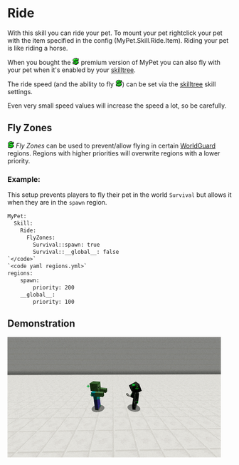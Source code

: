 # Ride

With this skill you can ride your pet. To mount your pet rightclick your pet with the item specified in the config \(MyPet.Skill.Ride.Item\). Riding your pet is like riding a horse.

When you bought the ![$](../.gitbook/assets/premium.gif) premium version of MyPet you can also fly with your pet when it's enabled by your [skilltree](../systems/skilltrees/).

The ride speed \(and the ability to fly ![$](../.gitbook/assets/premium.gif)\) can be set via the [skilltree](../systems/skilltrees/) skill settings.

Even very small speed values will increase the speed a lot, so be carefully.

## Fly Zones

![$](../.gitbook/assets/premium.gif) _Fly Zones_ can be used to prevent/allow flying in certain [WorldGuard](http://dev.bukkit.org/bukkit-plugins/worldguard/) regions. Regions with higher priorities will overwrite regions with a lower priority.

### Example:

This setup prevents players to fly their pet in the world `Survival` but allows it when they are in the `spawn` region.

```text
MyPet:
  Skill:
    Ride:
      FlyZones:
        Survival::spawn: true
        Survival::__global__: false
`</code>`
`<code yaml regions.yml>`
regions:
    spawn:
        priority: 200
    __global__:
        priority: 100
```

## Demonstration  

![](../.gitbook/assets/ride.gif)


